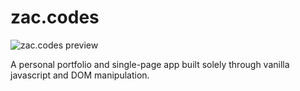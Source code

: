 
# zac.codes

![zac.codes preview](https://zac.codes/img/other/zac.codes_preview.png)

A personal portfolio and single-page app built solely through vanilla javascript and DOM manipulation.

